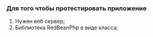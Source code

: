 


### Для того чтобы протестировать приложение

1. Нужен веб сервер;
2. Библиотека RedBeanPhp в виде класса;


